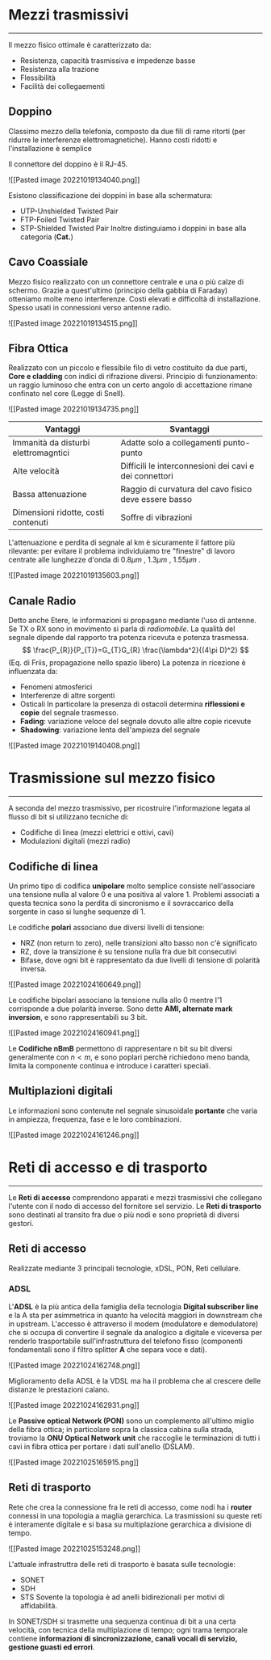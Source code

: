 # Mezzi trasmissivi
---
Il mezzo fisico ottimale è caratterizzato da:
- Resistenza, capacità trasmissiva e impedenze basse
- Resistenza alla trazione
- Flessibilità
- Facilità dei collegaementi

## Doppino
Classimo mezzo della telefonia, composto da due fili di rame ritorti (per ridurre le interferenze elettromagnetiche).
Hanno costi ridotti e l'installazione è semplice

Il connettore del doppino è il RJ-45.

![[Pasted image 20221019134040.png]]

Esistono classificazione dei doppini in base alla schermatura:
- UTP-Unshielded Twisted Pair
- FTP-Foiled Twisted Pair
- STP-Shielded Twisted Pair
Inoltre distinguiamo i doppini in base alla categoria (**Cat.**)

## Cavo Coassiale
Mezzo fisico realizzato con un connettore centrale e una o più calze di schermo.
Grazie a quest'ultimo (principio della gabbia di Faraday) otteniamo molte meno interferenze.
Costi elevati e difficoltà di installazione.
Spesso usati in connessioni verso antenne radio.

![[Pasted image 20221019134515.png]]

## Fibra Ottica
Realizzato con un piccolo e flessibile filo di vetro costituito da due parti, **Core e cladding** con indici di rifrazione diversi.
Principio di funzionamento: un raggio luminoso che entra con un certo angolo di accettazione rimane confinato nel core (Legge di Snell).

![[Pasted image 20221019134735.png]]

| Vantaggi                             | Svantaggi                                              |
| ------------------------------------ | ------------------------------------------------------ |
| Immanità da disturbi elettromagntici | Adatte solo a collegamenti punto-punto                 |
| Alte velocità                        | Difficili le interconnesioni dei cavi e dei connettori |
| Bassa attenuazione                   | Raggio di curvatura del cavo fisico deve essere basso  |
| Dimensioni ridotte, costi contenuti  | Soffre di vibrazioni                                                       |

L'attenuazione e perdita di segnale al km è sicuramente il fattore più rilevante: per evitare il problema individuiamo tre "finestre" di lavoro centrate alle lunghezze d'onda di $0.8 \mu m$ , $1.3 \mu m$ , $1.55 \mu m$ .

![[Pasted image 20221019135603.png]]

## Canale Radio
Detto anche Etere, le informazioni si propagano mediante l'uso di antenne.
Se TX o RX sono in movimento si parla di *radiomobile*.
La qualità del segnale dipende dal rapporto tra potenza ricevuta e potenza trasmessa.
$$
\frac{P_{R}}{P_{T}}=G_{T}G_{R} \frac{\lambda^2}{(4\pi D)^2}
$$
(Eq. di Friis, propagazione nello spazio libero)
La potenza in ricezione è influenzata da:
- Fenomeni atmosferici
- Interferenze di altre sorgenti
- Osticali
In particolare la presenza di ostacoli determina **riflessioni e copie** del segnale trasmesso.
- **Fading**: variazione veloce del segnale dovuto alle altre copie ricevute
- **Shadowing**: variazione lenta dell'ampieza del segnale

![[Pasted image 20221019140408.png]]



# Trasmissione sul mezzo fisico
---
A seconda del mezzo trasmissivo, per ricostruire l'informazione legata al flusso di bit si utilizzano tecniche di:
- Codifiche di linea (mezzi elettrici e ottivi, cavi)
- Modulazioni digitali (mezzi radio)

## Codifiche di linea
Un primo tipo di codifica **unipolare** molto semplice consiste nell'associare una tensione nulla al valore 0 e una positiva al valore 1.
Problemi associati a questa tecnica sono la perdita di sincronismo e il sovraccarico della sorgente in caso si lunghe sequenze di 1.

Le codifiche **polari** associano due diversi livelli di tensione:
- NRZ (non return to zero), nelle transizioni alto basso non c'è significato
- RZ, dove la transizione è su tensione nulla fra due bit consecutivi
- Bifase, dove ogni bit è rappresentato da due livelli di tensione di polarità inversa.

![[Pasted image 20221024160649.png]]

Le codifiche bipolari associano la tensione nulla allo $0$ mentre l'$1$ corrisponde a due polarità inverse.
Sono dette **AMI, alternate mark inversion**, e sono rappresentabili su 3 bit.

![[Pasted image 20221024160941.png]]

Le **Codifiche nBmB** permettono di rappresentare n bit su bit diversi generalmente con $n<m$, e sono poplari perchè richiedono meno banda, limita la componente continua e introduce i caratteri speciali.


## Multiplazioni digitali
Le informazioni sono contenute nel segnale sinusoidale **portante** che varia in ampiezza, frequenza, fase e le loro combinazioni.

![[Pasted image 20221024161246.png]]


# Reti di accesso e di trasporto
---
Le **Reti di accesso** comprendono apparati e mezzi trasmissivi che collegano l'utente con il nodo di accesso del fornitore sel servizio.
Le **Reti di trasporto** sono destinati al transito fra due o più nodi e sono proprietà di diversi gestori.

## Reti di accesso
Realizzate mediante 3 principali tecnologie, xDSL, PON, Reti cellulare.

### ADSL
L'**ADSL** è la più antica della famiglia della tecnologia **Digital subscriber line** e la A sta per asimmetrica in quanto ha velocità maggiori in downstream che in upstream.
L'accesso è attraverso il modem (modulatore e demodulatore) che si occupa di convertire il segnale da analogico a digitale e viceversa per renderlo trasportabile sull'infrastruttura del telefono fisso (componenti fondamentali sono il filtro splitter **A** che separa voce e dati).

![[Pasted image 20221024162748.png]]

Miglioramento della ADSL è la VDSL ma ha il problema che al crescere delle distanze le prestazioni calano.

![[Pasted image 20221024162931.png]]

Le **Passive optical Network (PON)** sono un complemento all'ultimo miglio della fibra ottica; in particolare sopra la classica cabina sulla strada, troviamo la **ONU Optical Network unit** che raccoglie le terminazioni di tutti i cavi in fibra ottica per portare i dati sull'anello (DSLAM).

![[Pasted image 20221025165915.png]]


## Reti di trasporto
Rete che crea la connessione fra le reti di accesso, come nodi ha i **router** connessi in una topologia a maglia gerarchica.
La trasmissioni su queste reti è interamente digitale e si basa su multiplazione gerarchica a divisione di tempo.

![[Pasted image 20221025153248.png]]

L'attuale infrastruttra delle reti di trasporto è basata sulle tecnologie:
- SONET
- SDH
- STS
Sovente la topologia è ad anelli bidirezionali per motivi di affidabilità.

In SONET/SDH si trasmette una sequenza continua di bit a una certa velocità, con tecnica della multiplazione di tempo; ogni trama temporale contiene **informazioni di sincronizzazione, canali vocali di servizio, gestione guasti ed errori**.